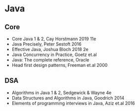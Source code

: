 # Java

## Core

- Core Java 1 & 2, Cay Horstmann 2019 11e
- Java Precisely, Peter Sestoft 2016
- Effective Java, Joshua Bloch 2018 2e
- Java Concurrency in Practice, Goetz et.al
- Java: The complete reference, Oracle
- Head first design patterns, Freeman et.al 2000

## DSA

- Algorithms in Java 1 & 2, Sedgewick & Wayne 4e
- Data Structures and Algorithms in Java, Goodrich 2014
- Elements of programming interviews in Java, Aziz et.al 2016
